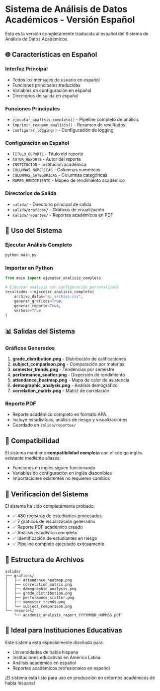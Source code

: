 # Sistema de Análisis de Datos Académicos - Versión Español

Esta es la versión completamente traducida al español del Sistema de Análisis de Datos Académicos.

## 🌐 Características en Español

### Interfaz Principal
- Todos los mensajes de usuario en español
- Funciones principales traducidas
- Variables de configuración en español
- Directorios de salida en español

### Funciones Principales
- `ejecutar_analisis_completo()` - Pipeline completo de análisis
- `imprimir_resumen_analisis()` - Resumen de resultados
- `configurar_logging()` - Configuración de logging

### Configuración en Español
- `TITULO_REPORTE` - Título del reporte
- `AUTOR_REPORTE` - Autor del reporte
- `INSTITUCION` - Institución académica
- `COLUMNAS_NUMERICAS` - Columnas numéricas
- `COLUMNAS_CATEGORICAS` - Columnas categóricas
- `MAPEO_RENDIMIENTO` - Mapeo de rendimiento académico

### Directorios de Salida
- `salida/` - Directorio principal de salida
- `salida/graficos/` - Gráficos de visualización
- `salida/reportes/` - Reportes académicos en PDF

## 🚀 Uso del Sistema

### Ejecutar Análisis Completo
```bash
python main.py
```

### Importar en Python
```python
from main import ejecutar_analisis_completo

# Ejecutar análisis con configuración personalizada
resultados = ejecutar_analisis_completo(
    archivo_datos="mi_archivo.csv",
    generar_graficos=True,
    generar_reporte=True,
    verboso=True
)
```

## 📊 Salidas del Sistema

### Gráficos Generados
1. **grade_distribution.png** - Distribución de calificaciones
2. **subject_comparison.png** - Comparación por materias
3. **semester_trends.png** - Tendencias por semestre
4. **performance_scatter.png** - Dispersión de rendimiento
5. **attendance_heatmap.png** - Mapa de calor de asistencia
6. **demographic_analysis.png** - Análisis demográfico
7. **correlation_matrix.png** - Matriz de correlación

### Reporte PDF
- Reporte académico completo en formato APA
- Incluye estadísticas, análisis de riesgo y visualizaciones
- Guardado en `salida/reportes/`

## 🔧 Compatibilidad

El sistema mantiene **compatibilidad completa** con el código inglés existente mediante aliases:
- Funciones en inglés siguen funcionando
- Variables de configuración en inglés disponibles
- Importaciones existentes no requieren cambios

## 🎯 Verificación del Sistema

El sistema ha sido completamente probado:
- ✅ 480 registros de estudiantes procesados
- ✅ 7 gráficos de visualización generados
- ✅ Reporte PDF académico creado
- ✅ Análisis estadístico completo
- ✅ Identificación de estudiantes en riesgo
- ✅ Pipeline completo ejecutado exitosamente

## 📁 Estructura de Archivos

```
salida/
├── graficos/
│   ├── attendance_heatmap.png
│   ├── correlation_matrix.png
│   ├── demographic_analysis.png
│   ├── grade_distribution.png
│   ├── performance_scatter.png
│   ├── semester_trends.png
│   └── subject_comparison.png
└── reportes/
    └── academic_analysis_report_YYYYMMDD_HHMMSS.pdf
```

## 🏫 Ideal para Instituciones Educativas

Este sistema está especialmente diseñado para:
- Universidades de habla hispana
- Instituciones educativas en América Latina
- Análisis académico en español
- Reportes académicos profesionales en español

¡El sistema está listo para uso en producción en entornos académicos de habla hispana!
